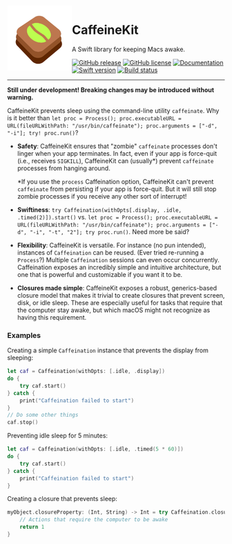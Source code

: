 <img src="https://github.com/aaplmath/CaffeineKit/raw/master/logo.png" height="150" align="left">

# CaffeineKit

A Swift library for keeping Macs awake.

[![GitHub release](https://img.shields.io/github/release/aaplmath/CaffeineKit.svg)](https://github.com/aaplmath/CaffeineKit/releases)
[![GitHub license](https://img.shields.io/badge/license-MIT-lightgrey.svg)](https://raw.githubusercontent.com/aaplmath/CaffeineKit/master/LICENSE)
[![Documentation](https://aaplmath.github.io/CaffeineKit/badge.svg)](https://aaplmath.github.io/CaffeineKit)
[![Swift version](https://img.shields.io/badge/Swift-4.2-orange.svg)](https://swift.org)
[![Build status](https://travis-ci.org/aaplmath/CaffeineKit.svg?branch=master)](https://travis-ci.org/aaplmath/CaffeineKit)

---

**Still under development! Breaking changes may be introduced without warning.**

CaffeineKit prevents sleep using the command-line utility `caffeinate`. Why is it better than `let proc = Process(); proc.executableURL = URL(fileURLWithPath: "/usr/bin/caffeinate"); proc.arguments = ["-d", "-i"]; try! proc.run()`?

* **Safety**: CaffeineKit ensures that "zombie" `caffeinate` processes don't linger when your app terminates. In fact, even if your app is force-quit (i.e., receives `SIGKILL`), CaffeineKit can (usually\*) prevent `caffeinate` processes from hanging around.

    \*If you use the `process` Caffeination option, CaffeineKit can't prevent `caffeinate` from persisting if your app is force-quit. But it will still stop zombie processes if you receive any other sort of interrupt!
  
* **Swiftiness**: `try Caffeination(withOpts[.display, .idle, .timed(2)]).start()` vs. `let proc = Process(); proc.executableURL = URL(fileURLWithPath: "/usr/bin/caffeinate"); proc.arguments = ["-d", "-i", "-t", "2"]; try proc.run()`. Need more be said?
* **Flexibility**: CaffeineKit is versatile. For instance (no pun intended), instances of `Caffeination` can be reused. (Ever tried re-running a `Process`?) Multiple `Caffeination` sessions can even occur concurrently. Caffeination exposes an incredibly simple and intuitive architecture, but one that is powerful and customizable if you want it to be.
* **Closures made simple**: CaffeineKit exposes a robust, generics-based closure model that makes it trivial to create closures that prevent screen, disk, or idle sleep. These are especially useful for tasks that require that the computer stay awake, but which macOS might not recognize as having this requirement.



### Examples

Creating a simple `Caffeination` instance that prevents the display from sleeping:

```swift
let caf = Caffeination(withOpts: [.idle, .display])
do {
    try caf.start()
} catch {
    print("Caffeination failed to start")
}
// Do some other things
caf.stop()
```



Preventing idle sleep for 5 minutes:

```swift
let caf = Caffeination(withOpts: [.idle, .timed(5 * 60)])
do {
    try caf.start()
} catch {
    print("Caffeination failed to start")
}
```



Creating a closure that prevents sleep:

```swift
myObject.closureProperty: (Int, String) -> Int = try Caffeination.closure { (myInt, myStr) -> Int in
    // Actions that require the computer to be awake
    return 1
}
```

